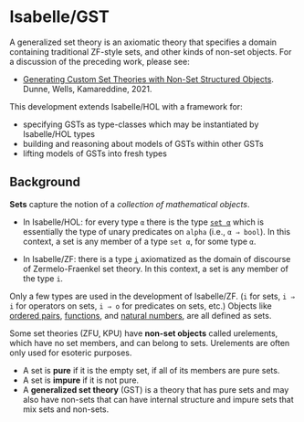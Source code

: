 # Isabelle/GST

A generalized set theory is an axiomatic theory that specifies a domain 
containing traditional ZF-style sets, and other kinds of non-set objects.
For a discussion of the preceding work, please see:

- [Generating Custom Set Theories with Non-Set Structured Objects](https://pure.hw.ac.uk/ws/portalfiles/portal/45486933/zf_plus_paper.pdf).
  Dunne, Wells, Kamareddine, 2021. 

This development extends Isabelle/HOL with a framework for:

- specifying GSTs as type-classes which may be instantiated by Isabelle/HOL types
- building and reasoning about models of GSTs within other GSTs 
- lifting models of GSTs into fresh types

## Background
**Sets** capture the notion of a *collection of mathematical objects*.
  - In Isabelle/HOL: for every type `α` there is the type 
      [`set α`](https://isabelle.in.tum.de/library/HOL/HOL/Set.html#Set.set|type)
    which is essentially the type of unary predicates on `alpha` (i.e., `α ⇒ bool`).
    In this context, a set is any member of a type `set α`, for some type `α`.

  - In Isabelle/ZF: there is a type 
      [`i`](https://isabelle.in.tum.de/library/ZF/ZF/ZF_Base.html)
    axiomatized as the domain of discourse of Zermelo-Fraenkel set theory.
    In this context, a set is any member of the type `i`.

Only a few types are used in the development of Isabelle/ZF.
(`i` for sets, `i ⇒ i` for operators on sets, `i ⇒ o` for predicates on sets, etc.)
Objects like [ordered pairs](https://isabelle.in.tum.de/library/ZF/ZF/ZF_Base.html#ZF_Base.Pair|const), 
[functions](https://isabelle.in.tum.de/library/ZF/ZF/ZF_Base.html#ZF_Base.function|const), 
and [natural numbers](https://isabelle.in.tum.de/library/ZF/ZF/Nat.html#Nat.nat|const), 
are all defined as sets.  

Some set theories (ZFU, KPU) have **non-set objects** called urelements,
which have no set members, and can belong to sets.
Urelements are often only used for esoteric purposes.  

- A set is **pure** if it is the empty set, if all of its members are pure sets.
- A set is **impure** if it is not pure.
- A **generalized set theory** (GST) is a theory that has pure sets 
  and may also have non-sets that can have internal structure 
  and impure sets that mix sets and non-sets.